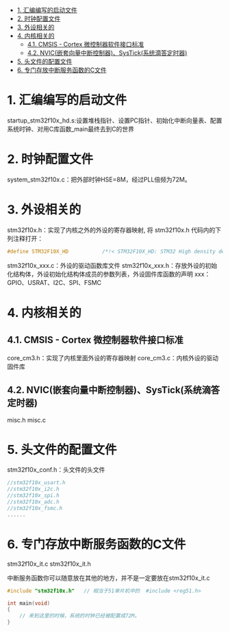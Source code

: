 - [1. 汇编编写的启动文件](#1-汇编编写的启动文件)
- [2. 时钟配置文件](#2-时钟配置文件)
- [3. 外设相关的](#3-外设相关的)
- [4. 内核相关的](#4-内核相关的)
  - [4.1. CMSIS - Cortex 微控制器软件接口标准](#41-cmsis---cortex-微控制器软件接口标准)
  - [4.2. NVIC(嵌套向量中断控制器)、SysTick(系统滴答定时器)](#42-nvic嵌套向量中断控制器systick系统滴答定时器)
- [5. 头文件的配置文件](#5-头文件的配置文件)
- [6. 专门存放中断服务函数的C文件](#6-专门存放中断服务函数的c文件)

# 1. 汇编编写的启动文件
startup_stm32f10x_hd.s:设置堆栈指针、设置PC指针、初始化中断向量表、配置系统时钟、对用C库函数_main最终去到C的世界

# 2. 时钟配置文件
system_stm32f10x.c：把外部时钟HSE=8M，经过PLL倍频为72M。

# 3. 外设相关的
stm32f10x.h：实现了内核之外的外设的寄存器映射, 将 stm32f10x.h 代码内的下列注释打开：
```c
#define STM32F10X_HD           /*!< STM32F10X_HD: STM32 High density devices */
```
stm32f10x_xxx.c：外设的驱动函数库文件
stm32f10x_xxx.h：存放外设的初始化结构体，外设初始化结构体成员的参数列表，外设固件库函数的声明
xxx：GPIO、USRAT、I2C、SPI、FSMC


# 4. 内核相关的
## 4.1. CMSIS - Cortex 微控制器软件接口标准
core_cm3.h：实现了内核里面外设的寄存器映射
core_cm3.c：内核外设的驱动固件库

## 4.2. NVIC(嵌套向量中断控制器)、SysTick(系统滴答定时器)
misc.h
misc.c

# 5. 头文件的配置文件
stm32f10x_conf.h：头文件的头文件
```c
//stm32f10x_usart.h
//stm32f10x_i2c.h
//stm32f10x_spi.h
//stm32f10x_adc.h
//stm32f10x_fsmc.h
......
```

# 6. 专门存放中断服务函数的C文件
stm32f10x_it.c
stm32f10x_it.h

中断服务函数你可以随意放在其他的地方，并不是一定要放在stm32f10x_it.c

```c
#include "stm32f10x.h"   // 相当于51单片机中的  #include <reg51.h>

int main(void)
{
	// 来到这里的时候，系统的时钟已经被配置成72M。
}
```
